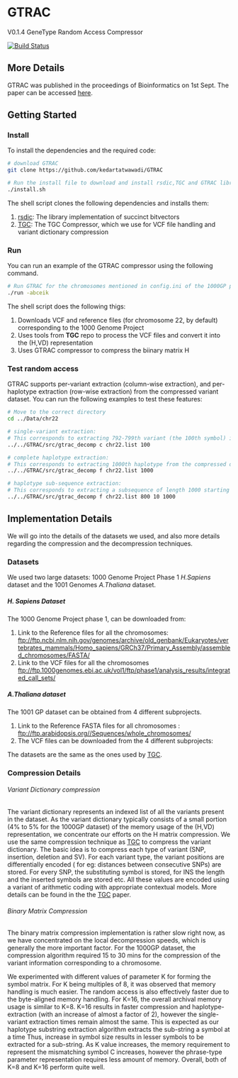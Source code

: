 # GTRAC
V0.1.4 
GeneType Random Access Compressor

[![Build Status](https://travis-ci.org/kedartatwawadi/GTRAC.svg?branch=master)](https://travis-ci.org/kedartatwawadi/GTRAC)

## More Details
GTRAC was published in the proceedings of Bioinformatics on 1st Sept. The paper can be accessed [here](http://bioinformatics.oxfordjournals.org/content/32/17/i479.abstract?keytype=ref&ijkey=zrZI3ZNC27MnEih).

## Getting Started
### Install
To install the dependencies and the required code:
```bash
# download GTRAC
git clone https://github.com/kedartatwawadi/GTRAC

# Run the install file to download and install rsdic,TGC and GTRAC libraries
./install.sh
```

The shell script clones the following dependencies and installs them:

1. [rsdic](https://github.com/kedartatwawadi/rsdic): The library implementation of succinct bitvectors
2. [TGC](https://github.com/refresh-bio/TGC): The TGC Compressor, which we use for VCF file handling and variant dictionary compression

### Run
You can run an example of the GTRAC compressor using the following command.
```bash
# Run GTRAC for the chromosomes mentioned in config.ini of the 1000GP project
./run -abceik
```
The shell script does the following thigs:

1. Downloads VCF and reference files (for chromosome 22, by default) corresponding to the 1000 Genome Project
2. Uses tools from **TGC** repo to process the VCF files and convert it into the (H,VD) representation
3. Uses GTRAC compressor to compress the biinary matrix H  

### Test random access
GTRAC supports per-variant extraction (column-wise extraction), and per-haplotype extraction (row-wise extraction) from the compressed variant dataset. You can run the following examples to test these features:
```bash
# Move to the correct directory
cd ../Data/chr22

# single-variant extraction:
# This corresponds to extracting 792-799th variant (the 100th symbol) information at a time. 
../../GTRAC/src/gtrac_decomp c chr22.list 100

# complete haplotype extraction: 
# This corresponds to extracting 1000th haplotype from the compressed dataset. 
../../GTRAC/src/gtrac_decomp f chr22.list 1000

# haplotype sub-sequence extraction: 
# This corresponds to extracting a subsequence of length 1000 starting from 10th symbol of 800th haplotype of the compressed dataset. 
../../GTRAC/src/gtrac_decomp f chr22.list 800 10 1000

```

## Implementation Details
We will go into the details of the datasets we used, and also more details regarding the compression and the decompression techniques.

### Datasets
We used two large datasets: 1000 Genome Project Phase 1 *H.Sapiens* dataset and the 1001 Genomes *A.Thaliana* dataset.

##### H. Sapiens Dataset 
The 1000 Genome Project phase 1, can be downloaded from:

1. Link to the Reference files for all the chromosomes:  <ftp://ftp.ncbi.nlm.nih.gov/genomes/archive/old_genbank/Eukaryotes/vertebrates_mammals/Homo_sapiens/GRCh37/Primary_Assembly/assembled_chromosomes/FASTA/>
2. Link to the VCF files for all the chromosomes <ftp://ftp.1000genomes.ebi.ac.uk/vol1/ftp/phase1/analysis_results/integrated_call_sets/>

##### A.Thaliana dataset 
The 1001 GP dataset can be obtained from 4 different subprojects.

1. Link to the Reference FASTA files for all chromosomes : <ftp://ftp.arabidopsis.org//Sequences/whole_chromosomes/>
2. The VCF files can be downloaded from the 4 different subprojects:


The datasets are the same as the ones used by [TGC](sun.aei.polsl.pl/tgc/).

### Compression Details
###### Variant Dictionary compression
The variant dictionary represents an indexed list of all the variants present in the dataset. As the variant dictionary typically consists of a small portion (4% to 5% for the 1000GP dataset) of the memory usage of the (H,VD) representation, we concentrate our efforts on the H matrix compression. We use the same compression technique as [TGC](sun.aei.polsl.pl/tgc/) to compress the variant dictionary. The basic idea is to compress each type of variant (SNP, insertion, deletion and SV). For each variant type, the variant positions are differentially encoded ( for eg: distances between consecutive SNPs) are stored. For every SNP, the substituting symbol is stored, for INS the length and the inserted symbols are stored etc. All these values are encoded using a variant of arithmetic coding with appropriate contextual models.
More details can be found in the the [TGC](sun.aei.polsl.pl/tgc/) paper.

###### Binary Matrix Compression
The binary matrix compression implementation is rather slow right now, as we have concentrated on the local decompression speeds, which is generally the more important factor. For the 1000GP dataset, the compression algorithm required 15 to 30 mins for the compression of the variant information corresponding to a chromosome.

We experimented with different values of parameter K for forming the symbol matrix. For K being multiples of 8, it was observed that memory handling is much easier. The random access is also effectively faster due to the byte-aligned memory handling. For K=16, the overall archival memory usage is similar to K=8. K=16 results in faster compression and haplotype-extraction (with an increase of almost a factor of 2), however the single-variant extraction times remain almost the same. This is expected as our haplotype substring extraction algorithm extracts the sub-string a symbol at a time Thus, increase in symbol size results in lesser symbols to be extracted for a sub-string. As K value increases, the memory requirement to represent the mismatching symbol C increases, however the phrase-type parameter representation requires less amount of memory. Overall, both of K=8 and K=16 perform quite well.




